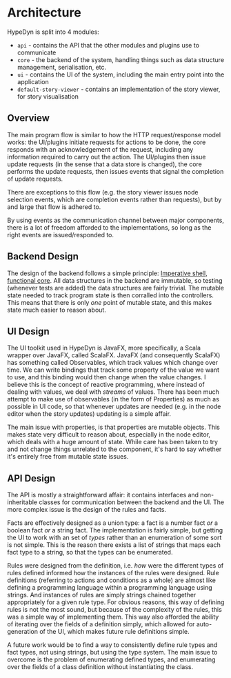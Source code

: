 # Architecture

HypeDyn is split into 4 modules:

* `api` - contains the API that the other modules and plugins use to communicate
* `core` - the backend of the system, handling things such as data structure management, serialisation, etc.
* `ui` - contains the UI of the system, including the main entry point into the application
* `default-story-viewer` - contains an implementation of the story viewer, for story visualisation

## Overview

The main program flow is similar to how the HTTP request/response model works: the UI/plugins initiate requests for
actions to be done, the core responds with an acknowledgement of the request, including any information required to
carry out the action. The UI/plugins then issue update requests (in the sense that a data store is changed), the core
performs the update requests, then issues events that signal the completion of update requests.

There are exceptions to this flow (e.g. the story viewer issues node selection events, which are completion events
rather than requests), but by and large that flow is adhered to.

By using events as the communication channel between major components, there is a lot of freedom afforded to the
implementations, so long as the right events are issued/responded to.

## Backend Design

The design of the backend follows a simple principle: 
[Imperative shell, functional core](https://www.destroyallsoftware.com/talks/boundaries). All data structures in the
backend are immutable, so testing (whenever tests are added) the data structures are fairly trivial. The mutable state
needed to track program state is then corralled into the controllers. This means that there is only _one_ point of 
mutable state, and this makes state much easier to reason about.

## UI Design

The UI toolkit used in HypeDyn is JavaFX, more specifically, a Scala wrapper over JavaFX, called ScalaFX. JavaFX (and
consequently ScalaFX) has something called Observables, which track values which change over time. We can write
bindings that track some property of the value we want to use, and this binding would then change when the value
changes. I believe this is the concept of reactive programming, where instead of dealing with values, we deal with
_streams_ of values. There has been much attempt to make use of observables (in the form of Properties) as much as
possible in UI code, so that whenever updates are needed (e.g. in the node editor when the story updates) updating
is a simple affair.

The main issue with properties, is that properties are mutable objects. This makes state very difficult to reason about,
especially in the node editor, which deals with a huge amount of state. While care has been taken to try and not
change things unrelated to the component, it's hard to say whether it's entirely free from mutable state issues.

## API Design

The API is mostly a straightforward affair: it contains interfaces and non-inheritable classes for communication
between the backend and the UI. The more complex issue is the design of the rules and facts.

Facts are effectively designed as a union type: a fact is a number fact _or_ a boolean fact _or_ a string fact. The
implementation is fairly simple, but getting the UI to work with an set of _types_ rather than an enumeration of some
sort is not simple. This is the reason there exists a list of strings that maps each fact type to a string, so that
the types can be enumerated.

Rules were designed from the definition, i.e. _how_ were the different types of rules defined informed how the instances
of the rules were designed. Rule definitions (referring to actions and conditions as a whole) are almost like defining
a programming language within a programming language using strings. And instances of rules are simply strings chained
together appropriately for a given rule type. For obvious reasons, this way of defining rules is not the most sound,
but because of the complexity of the rules, this was a simple way of implementing them. This way also afforded the
ability of iterating over the fields of a definition simply, which allowed for auto-generation of the UI, which makes
future rule definitions simple.

A future work would be to find a way to consistently define rule types and fact types, not using strings, but using
the type system. The main issue to overcome is the problem of enumerating defined types, and enumerating over the
fields of a class definition without instantiating the class.
